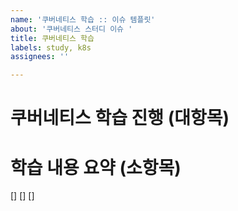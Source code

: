 ```yaml
---
name: '쿠버네티스 학습 :: 이슈 템플릿'
about: '쿠버네티스 스터디 이슈 '
title: 쿠버네티스 학습
labels: study, k8s
assignees: ''

---
```


# 쿠버네티스 학습 진행 (대항목)


# 학습 내용 요약 (소항목)
[] 
[] 
[]

